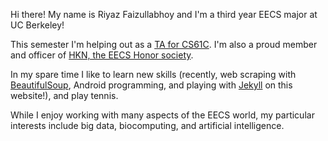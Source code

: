 Hi there! My name is Riyaz Faizullabhoy and I'm a third year EECS major at UC Berkeley!

This semester I'm helping out as a [TA for CS61C](http://www-inst.eecs.berkeley.edu/~cs61c/su13/).  I'm also a proud member and officer of [HKN, the EECS Honor society](https://hkn.eecs.berkeley.edu/).

In my spare time I like to learn new skills (recently, web scraping with [BeautifulSoup](http://www.crummy.com/software/BeautifulSoup/), Android programming, and playing with [Jekyll](http://jekyllrb.com/) on this website!), and play tennis.

While I enjoy working with many aspects of the EECS world, my particular interests include big data, biocomputing, and artificial intelligence.
